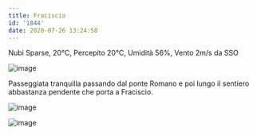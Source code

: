 ```yaml
---
title: Fraciscio
id: '1844'
date: 2020-07-26 13:24:58
---
```


Nubi Sparse, 20°C, Percepito 20°C, Umidità 56%, Vento 2m/s da SSO

![image](/images/2021/08/IMG_2363.jpg)

Passeggiata tranquilla passando dal ponte Romano e poi lungo il sentiero abbastanza pendente che porta a Fraciscio.

![image](/images/2021/08/IMG_2364.jpg)

  
![image](/images/2021/08/20200726-activity-map.png)